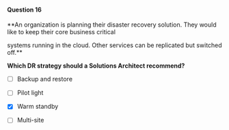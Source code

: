 #### Question  16


**An organization is planning their disaster recovery solution. They would like to keep their core business critical

systems running in the cloud. Other services can be replicated but switched off.**


**Which DR strategy should a Solutions Architect recommend?**


- [ ] Backup and restore


- [ ] Pilot light


- [x] Warm standby


- [ ] Multi-site

